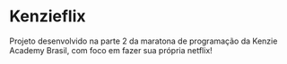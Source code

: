 # Kenzieflix

Projeto desenvolvido na parte 2 da maratona de programação da Kenzie Academy Brasil, com foco em fazer sua própria netflix!
